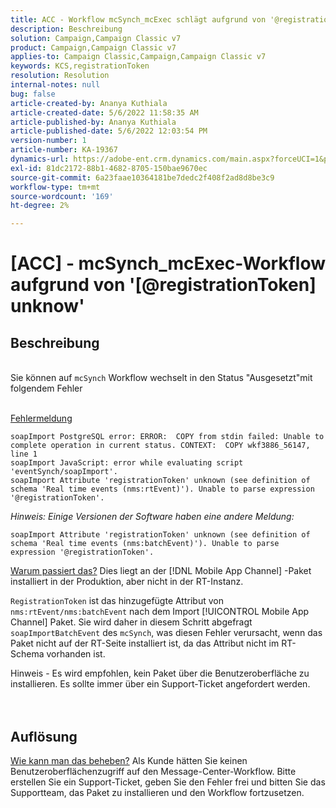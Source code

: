 ```yaml
---
title: ACC - Workflow mcSynch_mcExec schlägt aufgrund von '@registrationToken unknow' fehl
description: Beschreibung
solution: Campaign,Campaign Classic v7
product: Campaign,Campaign Classic v7
applies-to: Campaign Classic,Campaign,Campaign Classic v7
keywords: KCS,registrationToken
resolution: Resolution
internal-notes: null
bug: false
article-created-by: Ananya Kuthiala
article-created-date: 5/6/2022 11:58:35 AM
article-published-by: Ananya Kuthiala
article-published-date: 5/6/2022 12:03:54 PM
version-number: 1
article-number: KA-19367
dynamics-url: https://adobe-ent.crm.dynamics.com/main.aspx?forceUCI=1&pagetype=entityrecord&etn=knowledgearticle&id=ea48c7d8-33cd-ec11-a7b5-6045bd00d995
exl-id: 81dc2172-88b1-4682-8705-150bae9670ec
source-git-commit: 6a23faae10364181be7dedc2f408f2ad8d8be3c9
workflow-type: tm+mt
source-wordcount: '169'
ht-degree: 2%

---
```


# [ACC] - mcSynch_mcExec-Workflow aufgrund von &#39;[@registrationToken] unknow&#39;

## Beschreibung

<br>Sie können auf `mcSynch` Workflow wechselt in den Status &quot;Ausgesetzt&quot;mit folgendem Fehler<br><br>

<u>Fehlermeldung</u>

```
soapImport PostgreSQL error: ERROR:  COPY from stdin failed: Unable to complete operation in current status. CONTEXT:  COPY wkf3886_56147, line 1
soapImport JavaScript: error while evaluating script 'eventSynch/soapImport'.
soapImport Attribute 'registrationToken' unknown (see definition of schema 'Real time events (nms:rtEvent)'). Unable to parse expression '@registrationToken'.
```

*Hinweis: Einige Versionen der Software haben eine andere Meldung:*

```
soapImport Attribute 'registrationToken' unknown (see definition of schema 'Real time events (nms:batchEvent)'). Unable to parse expression '@registrationToken'.
```

<u>Warum passiert das?</u>
Dies liegt an der [!DNL Mobile App Channel] -Paket installiert in der Produktion, aber nicht in der RT-Instanz.

`RegistrationToken` ist das hinzugefügte Attribut von `nms:rtEvent/nms:batchEvent` nach dem Import [!UICONTROL Mobile App Channel] Paket. Sie wird daher in diesem Schritt abgefragt `soapImportBatchEvent` des `mcSynch`, was diesen Fehler verursacht, wenn das Paket nicht auf der RT-Seite installiert ist, da das Attribut nicht im RT-Schema vorhanden ist.



Hinweis - Es wird empfohlen, kein Paket über die Benutzeroberfläche zu installieren. Es sollte immer über ein Support-Ticket angefordert werden.
<br><br> <br>

## Auflösung

<u>Wie kann man das beheben?</u>
Als Kunde hätten Sie keinen Benutzeroberflächenzugriff auf den Message-Center-Workflow. Bitte erstellen Sie ein Support-Ticket, geben Sie den Fehler frei und bitten Sie das Supportteam, das Paket zu installieren und den Workflow fortzusetzen.
